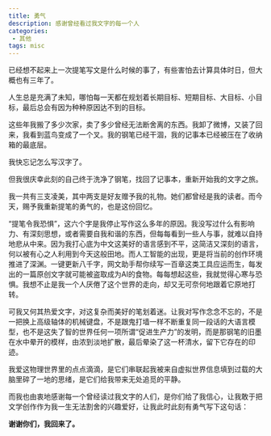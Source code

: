 ```yaml
---
title: 勇气
description: 感谢曾经看过我文字的每一个人
categories:
 - 其他
tags: misc
---
```


已经想不起来上一次提笔写文是什么时候的事了，有些害怕去计算具体时日，但大概也有三年了。

人生总是充满了未知，哪怕每一天都在规划着长期目标、短期目标、大目标、小目标，最后总会有因为种种原因达不到的目标。

这些年我搬了多少次家，卖了多少曾经无法断舍离的东西。我卸了微博，又装了回来，我看到蓝鸟变成了一个叉。我的钢笔已经干涸，我的记事本已经被压在了收纳箱的最底层。

我快忘记怎么写汉字了。

但我很庆幸此刻的自己终于洗净了钢笔，找回了记事本，重新开始我的文字之旅。

我一共有三支凌美，其中两支是好友赠予我的礼物。她们都曾经是我的读者。而今天，赐予我重新提笔的勇气的，也是这份回忆。

“提笔令我恐惧”，这六个字是我停止写作这么多年的原因。我没写过什么有影响力、有深刻思想，或者需要自我和谐的东西，但每每看到一些人与事，就难以自持地悲从中来。因为我打心底为中文这美好的语言感到不平，这简洁又深刻的语言，何以被有心之人利用到今天这般田地。而人工智能的出现，更是将当前的创作环境推进了深渊。一键更新八千字，网文助手帮你续写一百章这类工具应运而生，每发出的一篇原创文字就可能被盗取成为AI的食物。每每想起这些，我就觉得心寒与恐惧。我想不止是我一个人厌倦了这个世界的走向，却又无可奈何地跟着它原地打转。

可我又何其热爱文字，对这复杂而美好的笔划着迷。让我对写作念念不忘的，不是一把换上高级轴体的机械键盘，不是跟鬼打墙一样不断重复同一段话的大语言模型，也不是这失了智的世界任何一项所谓“促进生产力”的发明，而是那钢笔的旧墨在水中晕开的模样，由浓到淡地扩散，最后晕染了这一杯清水，留下它存在的印迹。

我爱这物理世界里的点点滴滴，是它们串联起我被来自虚拟世界信息填到过载的大脑里碎了一地的思绪，是它们给我带来无处追觅的平静。

而我也由衷地感谢每一个曾经读过我文字的人们，是你们给了我信心，让我敢于把文学创作作为我一生无法割舍的兴趣爱好，让我此时此刻有勇气写下这句话：

**谢谢你们，我回来了。**